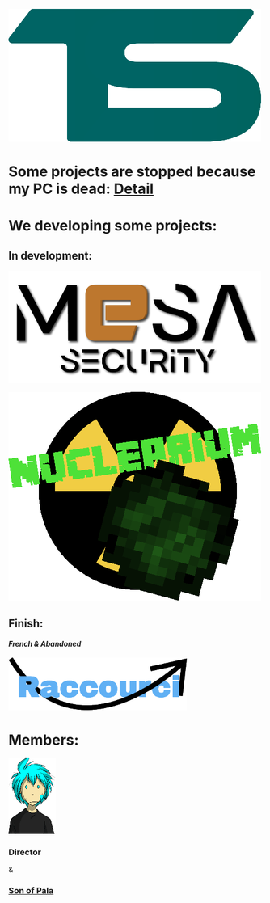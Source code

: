 ![Logo](https://raw.githubusercontent.com/Technologie-System/.github/master/New%20LOGO%20-%20SMALL.png "I love this logo")

# Some projects are stopped because my PC is dead: [Detail]

# We developing some projects:

## In development: 
[![MS](https://raw.githubusercontent.com/Technologie-System/Mesa-Security/Images/Mesa%20Security%20-%20SMALL.png "Mesa Security, it's writed")](https://github.com/Technologie-System/Mesa-Security)

[![MS](https://raw.githubusercontent.com/Technologie-System/Nuclearium/master/Nuclearium%20Logo%20-%20Small.png "BOOM!!")](https://github.com/Technologie-System/Nuclearium)

## Finish:
#### *French & Abandoned*

[![MS](https://raw.githubusercontent.com/Technologie-System/Raccourci/master/Raccourci.png "It already exists in fact")](https://github.com/Technologie-System/Raccourci)

# Members:
[![MS](https://raw.githubusercontent.com/Thibault-Savenkoff/Thibault-Savenkoff/main/Profile%20-%20SMALL.png "Duke Trace Legacy - TwoKinds")](https://github.com/Thibault-Savenkoff)

### Director

&

### [Son of Pala]

[Son of Pala]: https://github.com/SonofPala
[Detail]: https://github.com/Technologie-System/Mesa-Security/blob/master/PROBLEM.md
